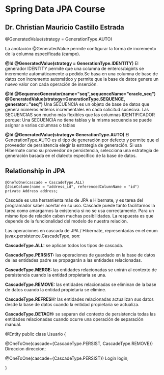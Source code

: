 # Spring Data JPA Course 
## Dr. Christian Mauricio Castillo Estrada
@GeneratedValue(strategy = GenerationType.AUTO)

La anotación @GeneratedValue permite configurar la forma de incremento de la columna especificada (campo).

  **@Id @GeneratedValue(strategy = GenerationType.IDENTITY)**
El generador IDENTITY permite que una columna de enteros/bigints se incremente automáticamente a pedido.Se basa en una columna de base de datos con incremento automático y permite que la base de datos genere un nuevo valor con cada operación de inserción. 

  **@Id @SequenceGenerator(name="seq",sequenceName="oracle_seq")**      
  **@GeneratedValue(strategy=GenerationType.SEQUENCE, generator="seq")**
Una SECUENCIA es un objeto de base de datos que genera números enteros incrementales en cada solicitud sucesiva. Las SECUENCIAS son mucho más flexibles que las columnas IDENTIFICADOR porque: Una SECUENCIA no tiene tablas y la misma secuencia se puede asignar a varias columnas o tablas
  
  **@Id @GeneratedValue(strategy= GenerationType.AUTO)**
El GenerationType.AUTO es el tipo de generación por defecto y permite que el proveedor de persistencia elegir la estrategia de generación. Si usa Hibernate como su proveedor de persistencia, selecciona una estrategia de generación basada en el dialecto específico de la base de datos.


  
## Relationship in JPA

    @OneToOne(cascade = CascadeType.ALL)
    @JoinColumn(name = "address_id", referencedColumnName = "id")
    private Address address;

Cascade es una herramienta más de JPA e Hibernate, y es tarea del programador saber acertar en su uso. Cascade puede tanto facilitarnos la tarea como amargarnos la existencia si no se usa correctamente. Para un mismo tipo de relación caben muchas posibilidades. La respuesta es que depende de la funcionalidad del modelo de nuestra relación.

Las operaciones en cascada de JPA / Hibernate, representadas en el enum javax.persistence.CascadeType, son:

**CascadeType.ALL:** se aplican todos los tipos de cascada.

**CascadeType.PERSIST:** las operaciones de guardado en la base de datos de las entidades padre se propagarán a las entidades relacionadas.

**CascadeType.MERGE:** las entidades relacionadas se unirán al contexto de persistencia cuando la entidad propietaria se una.

**CascadeType.REMOVE:** las entidades relacionadas se eliminan de la base de datos cuando la entidad propietaria se elimine.

**CascadeType.REFRESH:** las entidades relacionadas actualizan sus datos desde la base de datos cuando la entidad propietaria se actualiza.

**CascadeType.DETACH:** se separan del contexto de persistencia todas las entidades relacionadas cuando ocurre una operación de separación manual.

@Entity
public class Usuario {

   @OneToOne(cascade={CascadeType.PERSIST, CascadeType.REMOVE})
   Direccion direccion;
   
   @OneToOne(cascade={CascadeType.PERSIST})
   Login login;
   
   
}
